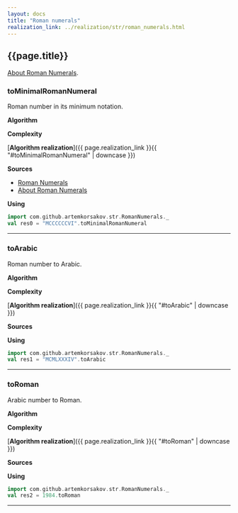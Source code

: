 ```yaml
---
layout: docs
title: "Roman numerals"
realization_link: ../realization/str/roman_numerals.html
---
```


## {{page.title}}

[About Roman Numerals](https://projecteuler.net/about=roman_numerals).

### toMinimalRomanNumeral
Roman number in its minimum notation.

**Algorithm**

**Complexity**
     
[**Algorithm realization**]({{ page.realization_link }}{{ "#toMinimalRomanNumeral" | downcase }})

**Sources** 
- [Roman Numerals](https://en.wikipedia.org/wiki/Roman_numerals)
- [About Roman Numerals](https://projecteuler.net/about=roman_numerals)

**Using**
```scala mdoc
import com.github.artemkorsakov.str.RomanNumerals._
val res0 = "MCCCCCCVI".toMinimalRomanNumeral
```

---

### toArabic
Roman number to Arabic.

**Algorithm**

**Complexity**
     
[**Algorithm realization**]({{ page.realization_link }}{{ "#toArabic" | downcase }})

**Sources** 

**Using**
```scala mdoc
import com.github.artemkorsakov.str.RomanNumerals._
val res1 = "MCMLXXXIV".toArabic
```

---

### toRoman
Arabic number to Roman.

**Algorithm**

**Complexity**
     
[**Algorithm realization**]({{ page.realization_link }}{{ "#toRoman" | downcase }})

**Sources** 

**Using**
```scala mdoc
import com.github.artemkorsakov.str.RomanNumerals._
val res2 = 1984.toRoman
```

---
